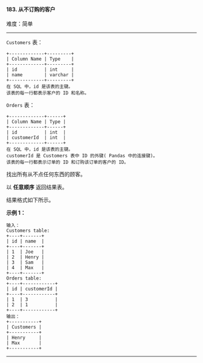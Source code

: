 #### 183. 从不订购的客户

难度：简单

---

`Customers` 表：

```
+-------------+---------+
| Column Name | Type    |
+-------------+---------+
| id          | int     |
| name        | varchar |
+-------------+---------+
在 SQL 中，id 是该表的主键。
该表的每一行都表示客户的 ID 和名称。
```

`Orders` 表：

```
+-------------+------+
| Column Name | Type |
+-------------+------+
| id          | int  |
| customerId  | int  |
+-------------+------+
在 SQL 中，id 是该表的主键。
customerId 是 Customers 表中 ID 的外键( Pandas 中的连接键)。
该表的每一行都表示订单的 ID 和订购该订单的客户的 ID。
```

找出所有从不点任何东西的顾客。

以  **任意顺序**  返回结果表。

结果格式如下所示。

**示例 1：**

```
输入：
Customers table:
+----+-------+
| id | name  |
+----+-------+
| 1  | Joe   |
| 2  | Henry |
| 3  | Sam   |
| 4  | Max   |
+----+-------+
Orders table:
+----+------------+
| id | customerId |
+----+------------+
| 1  | 3          |
| 2  | 1          |
+----+------------+
输出：
+-----------+
| Customers |
+-----------+
| Henry     |
| Max       |
+-----------+
```

---

```MySQL
```